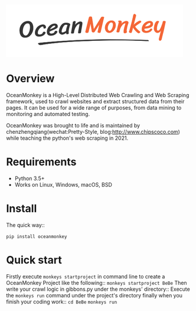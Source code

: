<img src="https://github.com/chipscoco/OceanMonkey/blob/main/artwork/logo.jpg">
   

Overview
========

OceanMonkey is a High-Level Distributed Web Crawling and Web Scraping framework, used to
crawl websites and extract structured data from their pages. It can be used for
a wide range of purposes, from data mining to monitoring and automated testing.

OceanMonkey was brought to life and is maintained by chenzhengqiang(wechat:Pretty-Style, blog:http://www.chipscoco.com) while teaching the python's web scraping in 2021.

Requirements
============

* Python 3.5+
* Works on Linux, Windows, macOS, BSD

Install
=======

The quick way::

    pip install oceanmonkey

Quick start
=============
Firstly execute `monkeys startproject` in command line to create a OceanMonkey Project like the following::
    `monkeys startproject BeBe`
Then write your crawl logic in gibbons.py under the monkeys' directory::
Execute the `monkeys run` command under the project's directory finally when you finish your coding work::
    `cd BeBe`
    `monkeys run`


